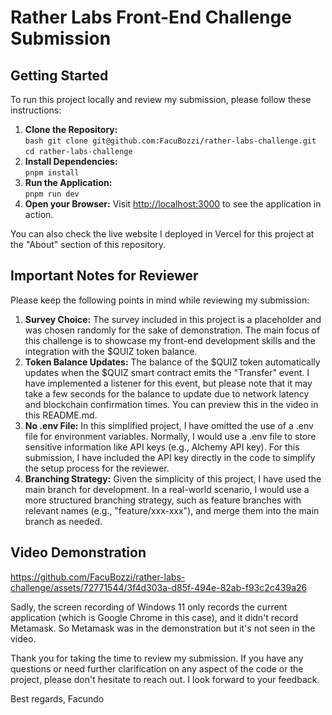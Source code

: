 # Rather Labs Front-End Challenge Submission

## Getting Started

To run this project locally and review my submission, please follow these instructions:

1.  **Clone the Repository:**  
    `bash git clone git@github.com:FacuBozzi/rather-labs-challenge.git`
    `cd rather-labs-challenge`
2.  **Install Dependencies:**  
    `pnpm install`
3.  **Run the Application:**  
    `pnpm run dev`
4.  **Open your Browser:**
    Visit [http://localhost:3000](http://localhost:3000/) to see the application in action.

You can also check the live website I deployed in Vercel for this project at the "About" section of this repository.

## Important Notes for Reviewer

Please keep the following points in mind while reviewing my submission:

1.  **Survey Choice:** The survey included in this project is a placeholder and was chosen randomly for the sake of demonstration. The main focus of this challenge is to showcase my front-end development skills and the integration with the $QUIZ token balance.
2.  **Token Balance Updates:** The balance of the $QUIZ token automatically updates when the $QUIZ smart contract emits the "Transfer" event. I have implemented a listener for this event, but please note that it may take a few seconds for the balance to update due to network latency and blockchain confirmation times. You can preview this in the video in this README.md.
3.  **No .env File:** In this simplified project, I have omitted the use of a .env file for environment variables. Normally, I would use a .env file to store sensitive information like API keys (e.g., Alchemy API key). For this submission, I have included the API key directly in the code to simplify the setup process for the reviewer.
4.  **Branching Strategy:** Given the simplicity of this project, I have used the main branch for development. In a real-world scenario, I would use a more structured branching strategy, such as feature branches with relevant names (e.g., "feature/xxx-xxx"), and merge them into the main branch as needed.

## Video Demonstration
https://github.com/FacuBozzi/rather-labs-challenge/assets/72771544/3f4d303a-d85f-494e-82ab-f93c2c439a26

Sadly, the screen recording of Windows 11 only records the current application (which is Google Chrome in this case), and it didn't record Metamask. So Metamask was in the demonstration but it's not seen in the video.

Thank you for taking the time to review my submission. If you have any questions or need further clarification on any aspect of the code or the project, please don't hesitate to reach out. I look forward to your feedback.

Best regards,
Facundo
